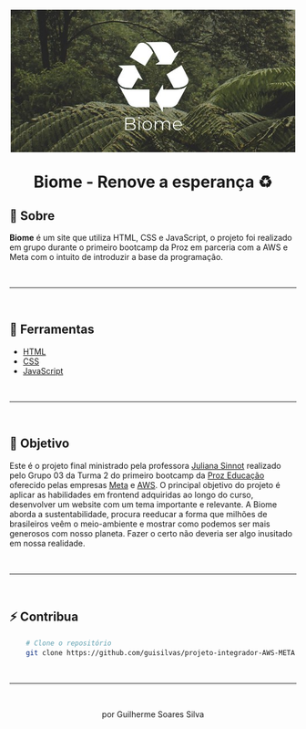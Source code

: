 <h1 align="center">
    <img src="./assets/images/biome-header.jpg">
    <p>Biome - Renove a esperança ♻ </p>
</h1>

## 📄 Sobre

**Biome** é um site que utiliza HTML, CSS e JavaScript, o projeto foi realizado em grupo durante o primeiro bootcamp da Proz em parceria com a AWS e Meta com o intuito de introduzir a base da programação.

<br>

---
<br>

## 🔨 Ferramentas

- [HTML](https://www.w3.org/TR/html/)
- [CSS](https://www.w3.org/TR/html/)
- [JavaScript](https://developer.mozilla.org/docs/Web/JavaScript/Guide)

<br>

---
<br>

## 🎯 Objetivo

Este é o projeto final ministrado pela professora [Juliana Sinnot](https://github.com/julianasinnott) realizado pelo Grupo 03 da Turma 2 do primeiro bootcamp da [Proz Educação](https://prozeducacao.com.br/) oferecido pelas empresas [Meta](https://about.meta.com/) e [AWS](https://aws.amazon.com/). O principal objetivo do projeto é aplicar as habilidades em frontend adquiridas ao longo do curso, desenvolver um website com um tema importante e relevante. A Biome aborda a sustentabilidade, procura reeducar a forma que milhões de brasileiros veêm o meio-ambiente e mostrar como podemos ser mais generosos com nosso planeta. Fazer o certo não deveria ser algo inusitado em nossa realidade.

<br>

---
<br>

## ⚡ Contribua

```bash
    # Clone o repositório
    git clone https://github.com/guisilvas/projeto-integrador-AWS-META.git
```

<br>

---
<br>

<p align="center">por Guilherme Soares Silva</p>
